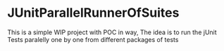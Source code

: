 # JUnitParallelRunnerOfSuites
This is a simple WIP project with POC in way, The idea is to run the jUnit Tests paralelly one by one from different packages of tests

